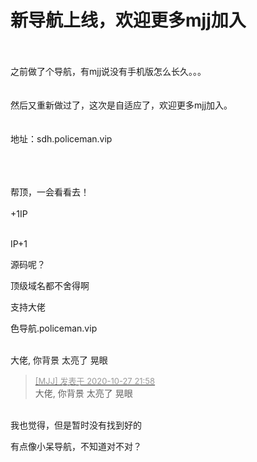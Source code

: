 # 新导航上线，欢迎更多mjj加入


<br />
<br />
之前做了个导航，有mjj说没有手机版怎么长久。。。<br />
<br />
<br />
然后又重新做过了，这次是自适应了，欢迎更多mjj加入。<br />
<br />
<br />
地址：sdh.policeman.vip<br />
<br />
<br />
<br />
<img src="static/image/smiley/yct/022.gif" smilieid="42" border="0" alt="" /> 

帮顶，一会看看去！<br />
<br />
+1IP<br />
<br />
<img src="static/image/smiley/default/lol.gif" smilieid="12" border="0" alt="" /><img src="static/image/smiley/default/lol.gif" smilieid="12" border="0" alt="" /><img src="static/image/smiley/default/lol.gif" smilieid="12" border="0" alt="" />

IP+1

源码呢？

顶级域名都不舍得啊

支持大佬 

色导航.policeman.vip<br />
<br />
<img src="static/image/smiley/default/lol.gif" smilieid="12" border="0" alt="" /><img src="static/image/smiley/default/lol.gif" smilieid="12" border="0" alt="" /><img src="static/image/smiley/default/lol.gif" smilieid="12" border="0" alt="" />

大佬, 你背景 太亮了 晃眼<img id="aimg_lPT3Q" onclick="zoom(this, this.src, 0, 0, 0)" class="zoom" src="https://cdn.jsdelivr.net/gh/hishis/forum-master/public/images/patch.gif" onmouseover="img_onmouseoverfunc(this)" onload="thumbImg(this)" border="0" alt="" />

<div class="quote"><blockquote><font size="2"><a href="https://www.hostloc.com/forum.php?mod=redirect&amp;goto=findpost&amp;pid=9361497&amp;ptid=759168" target="_blank"><font color="#999999">[MJJ] 发表于 2020-10-27 21:58</font></a></font><br />
大佬, 你背景 太亮了 晃眼</blockquote></div><br />
<img src="static/image/smiley/default/lol.gif" smilieid="12" border="0" alt="" />我也觉得，但是暂时没有找到好的

有点像小呆导航，不知道对不对？

